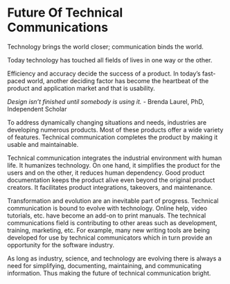 # Future Of Technical Communications


Technology brings the world closer; communication binds the world.

Today technology has touched all fields of lives in one way or the other.

Efficiency and accuracy decide the success of a product. In today’s fast-paced world, another deciding factor has become the heartbeat of the product and application market and that is usability.

*Design isn’t finished until somebody is using it.* - Brenda Laurel, PhD, Independent Scholar

To address dynamically changing situations and needs, industries are developing numerous products. Most of these products offer a wide variety of features. Technical communication completes the product by making it usable and maintainable.

Technical communication integrates the industrial environment with human life. It humanizes technology. On one hand, it simplifies the product for the users and on the other, it reduces human dependency. Good product documentation keeps the product alive even beyond the original product creators. It facilitates product integrations, takeovers, and maintenance.

Transformation and evolution are an inevitable part of progress. Technical communication is bound to evolve with technology. Online help, video tutorials, etc. have become an add-on to print manuals.
The technical communications field is contributing to other areas such as development, training, marketing, etc. For example, many new writing tools are being developed for use by technical communicators which in turn provide an opportunity for the software industry.

As long as industry, science, and technology are evolving there is always a need for simplifying, documenting, maintaining, and communicating information.  Thus making the future of technical communication  bright. 
